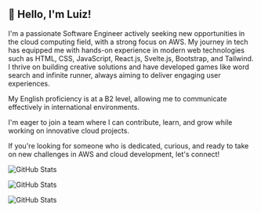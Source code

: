 

## 👋 Hello, I'm Luiz!

I'm a passionate Software Engineer actively seeking new opportunities in the cloud computing field, with a strong focus on AWS. My journey in tech has equipped me with hands-on experience in modern web technologies such as HTML, CSS, JavaScript, React.js, Svelte.js, Bootstrap, and Tailwind. I thrive on building creative solutions and have developed games like word search and infinite runner, always aiming to deliver engaging user experiences.


My English proficiency is at a B2 level, allowing me to communicate effectively in international environments.

I'm eager to join a team where I can contribute, learn, and grow while working on innovative cloud projects.

If you're looking for someone who is dedicated, curious, and ready to take on new challenges in AWS and cloud development, let's connect!

![GitHub Stats](https://github-readme-stats.vercel.app/api?username=luizeduardoraposo&theme=transparent&show_icons=true&hide_border=false&count_private=true&hide_rank=false&card_width=500px&rank_icon=github&include_all_commits=true&number_format=long&show=reviews,discussions_started,discussions_answered,prs_merged,prs_merged_percentage&show_owner=true)

![GitHub Stats](https://streak-stats.demolab.com?user=luizeduardoraposo&theme=transparent&hide_border=false&card_width=500px)

![GitHub Stats](https://github-readme-stats.vercel.app/api/top-langs/?username=luizeduardoraposo&theme=transparent&show_icons=true&hide_border=false&layout=compact&card_width=500px)